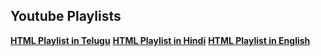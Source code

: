 ## Youtube Playlists 
**[HTML Playlist in Telugu](https://www.youtube.com/watch?v=lGKGDxwvrEQ)**
**[HTML Playlist in Hindi](https://www.youtube.com/watch?v=rklidcZ-aLU)**
**[HTML Playlist in English](https://www.youtube.com/watch?v=G3e-cpL7ofc)**

